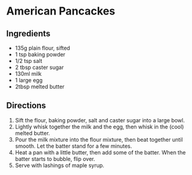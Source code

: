 # American Pancackes

## Ingredients
- 135g plain flour, sifted
- 1 tsp baking powder
- 1/2 tsp salt
- 2 tbsp caster sugar
- 130ml milk
- 1 large egg
- 2tbsp melted butter

## Directions
1. Sift the flour, baking powder, salt and caster sugar into a large bowl.
1. Lightly whisk together the milk and the egg, then whisk in the (cool) melted butter.
1. Pour the milk mixture into the flour mixture, then beat together until smooth.  Let the batter stand for a few minutes.
1. Heat a pan with a little butter, then add some of the batter.  When the batter starts to bubble, flip over.
1. Serve with lashings of maple syrup.
